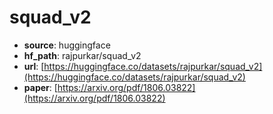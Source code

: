
# squad_v2
+ **source**: huggingface
+ **hf_path**: rajpurkar/squad_v2
+ **url**: [https://huggingface.co/datasets/rajpurkar/squad_v2](https://huggingface.co/datasets/rajpurkar/squad_v2)  
+ **paper**: [https://arxiv.org/pdf/1806.03822](https://arxiv.org/pdf/1806.03822)  
